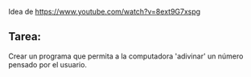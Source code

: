 Idea de https://www.youtube.com/watch?v=8ext9G7xspg  
## Tarea:  
Crear un programa que permita a la computadora 'adivinar' un número pensado por el usuario.
